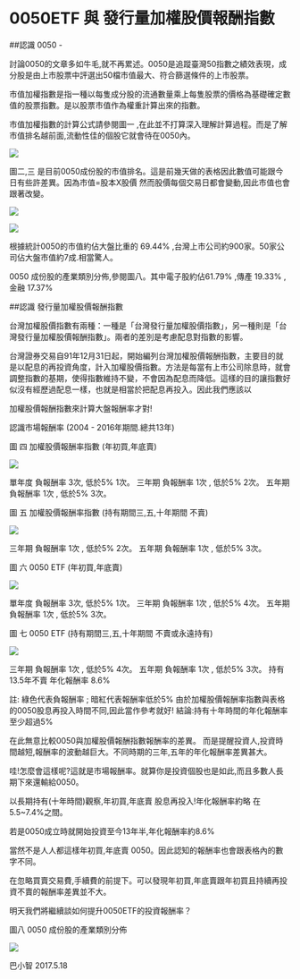 # 0050ETF 與 發行量加權股價報酬指數




##認識 0050 - 

討論0050的文章多如牛毛,就不再累述。0050是追蹤臺灣50指數之績效表現，成分股是由上市股票中評選出50檔市值最大、符合篩選條件的上市股票。


市值加權指數是指一種以每隻成分股的流通數量乘上每隻股票的價格為基礎確定數值的股票指數。是以股票市值作為權重計算出來的指數。


市值加權指數的計算公式請參閱圖一 ,在此並不打算深入理解計算過程。而是了解市值排名越前面,流動性佳的個股它就會待在0050內。


![](./images/18519804_1472415212810895_4478392184136092970_n.png)


圖二,三 是目前0050成份股的市值排名。這是前幾天做的表格因此數值可能跟今日有些許差異。因為市值=股本X股價 
然而股價每個交易日都會變動,因此市值也會跟著改變。

![](./images/18556335_1472415986144151_7153317577502908258_n.png)


![](./images/18485415_1472416079477475_6118194496568433567_n.png)

根據統計0050的市值約佔大盤比重的 69.44% ,台灣上市公司約900家。50家公司佔大盤市值約7成.相當驚人。

0050 成份股的產業類別分佈,參閱圖八。其中電子股約佔61.79% ,傳產 19.33% ,金融 17.37%


##認識 發行量加權股價報酬指數


台灣加權股價指數有兩種：一種是「台灣發行量加權股價指數」，另一種則是「台灣發行量加權股價報酬指數」。兩者的差別是考慮配息對指數的影響。


台灣證券交易自91年12月31日起，開始編列台灣加權股價報酬指數，主要目的就是以配息的再投資角度，計入加權股價指數。方法是每當有上市公司除息時，就會調整指數的基期，使得指數維持不變，不會因為配息而降低。這樣的目的讓指數好似沒有經歷過配息一樣，也就是相當於把配息再投入。因此我們應該以

加權股價報酬指數來計算大盤報酬率才對!


認識市場報酬率 (2004 - 2016年期間.總共13年)


圖 四 加權股價報酬率指數 (年初買,年底賣)

![](./images/18447457_1472416269477456_3502714238064036758_n.png)

單年度 負報酬率 3次, 低於5% 1次。
三年期 負報酬率 1次 , 低於5% 2次。
五年期 負報酬率 1次 , 低於5% 3次。


圖 五 加權股價報酬率指數 (持有期間三,五,十年期間 不賣)

![](./images/18519861_1472416366144113_3808903003429380388_n.png)

三年期 負報酬率 1次 , 低於5% 2次。
五年期 負報酬率 1次 , 低於5% 3次。


圖 六 0050 ETF (年初買,年底賣)

![](./images/18519455_1472416479477435_5530829676514297322_n.png)

單年度 負報酬率 3次, 低於5% 1次。
三年期 負報酬率 1次 , 低於5% 4次。
五年期 負報酬率 1次 , 低於5% 3次。


圖 七 0050 ETF (持有期間三,五,十年期間 不賣或永遠持有)

![](./images/18447452_1472416609477422_4792371650788635136_n.png)

三年期 負報酬率 1次 , 低於5% 4次。
五年期 負報酬率 1次 , 低於5% 3次。
持有13.5年不賣 年化報酬率 8.6%


註: 綠色代表負報酬率 ; 暗紅代表報酬率低於5%
由於加權股價報酬率指數與表格的0050股息再投入時間不同,因此當作參考就好!
結論:持有十年時間的年化報酬率至少超過5%


在此無意比較0050與加權股價報酬指數報酬率的差異。
而是提醒投資人,投資時間越短,報酬率的波動越巨大。不同時期的三年,五年的年化報酬率差異甚大。


哇!怎麼會這樣呢?這就是市場報酬率。就算你是投資個股也是如此,而且多數人長期下來還輸給0050。


以長期持有(十年時間)觀察,年初買,年底賣 股息再投入!年化報酬率約略 在5.5~7.4%之間。


若是0050成立時就開始投資至今13年半,年化報酬率約8.6% 


當然不是人人都這樣年初買,年底賣 0050。因此認知的報酬率也會跟表格內的數字不同。


在忽略買賣交易費,手續費的前提下。可以發現年初買,年底賣跟年初買且持續再投資不賣的報酬率差異並不大。


明天我們將繼續談如何提升0050ETF的投資報酬率？

圖八 0050 成份股的產業類別分佈

![](./images/18519613_1472433076142442_3156615610353550175_n.jpg)

巴小智 2017.5.18
